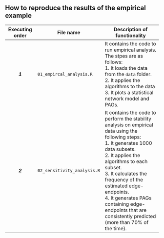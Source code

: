 ## How to reproduce the results of the empirical example


|Executing order| File name          | Description of functionality |
|:---:|--------------------------------|----------------------|
|***1***| `01_empircal_analysis.R`     | It contains the code to run empirical analysis. The stpes are as follows: <br> 1. It loads the data from the `data` folder. <br> 2. It applies the algorithms to the data <br> 3. It plots a statistical network model and PAGs.   |
|***2***| `02_sensitivity_analysis.R`  | It contains the code to perform the stability analysis on empirical data using the following steps: <br> 1. It generates 1000 data subsets. <br> 2. It applies the algorithms to each subset. <br> 3. It calculates the frequency of the estimated edge-endpoints. <br>4. It generates PAGs containing edge-endpoints that are consistently predicted (more than 70% of the time).|
